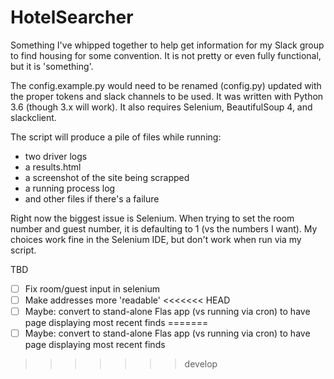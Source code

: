 # HotelSearcher

Something I've whipped together to help get information for my Slack group to find housing for some convention.  It is not pretty or even fully functional, but it is 'something'.

The config.example.py would need to be renamed (config.py) updated with the proper tokens and slack channels to be used.  It was written with Python 3.6 (though 3.x will work).  It also requires Selenium, BeautifulSoup 4, and slackclient.

The script will produce a pile of files while running:
* two driver logs
* a results.html
* a screenshot of the site being scrapped
* a running process log
* and other files if there's a failure

Right now the biggest issue is Selenium.  When trying to set the room number and guest number, it is defaulting to 1 (vs the numbers I want).  My choices work fine in the Selenium IDE, but don't work when run via my script.

TBD
- [ ] Fix room/guest input in selenium
- [ ] Make addresses more 'readable'
<<<<<<< HEAD
- [ ] Maybe: convert to stand-alone Flas app (vs running via cron) to have page displaying most recent finds
=======
- [ ] Maybe: convert to stand-alone Flas app (vs running via cron) to have page displaying most recent finds
>>>>>>> develop
